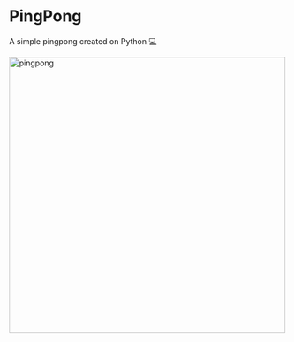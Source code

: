 # PingPong
A simple pingpong created on Python 💻


<img src="https://i.imgur.com/9zKE1P5.gif" alt="pingpong" width="500" />

